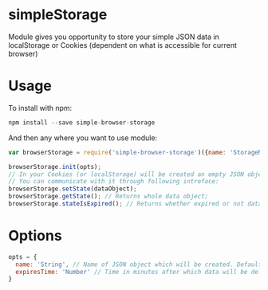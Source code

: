 # simpleStorage
Module gives you opportunity to store your simple JSON data in localStorage or Cookies (dependent on what is accessible for current browser)

# Usage

To install with npm:

```javascript
npm install --save simple-browser-storage
```

And then any where you want to use module:

```javascript
var browserStorage = require('simple-browser-storage')({name: 'StorageName', expiresTime: 10});

browserStorage.init(opts);
// In your Cookies (or localStorage) will be created an empty JSON object.
// You can communicate with it through following intreface:
browserStorage.setState(dataObject);
browserStorage.getState(); // Returns whole data object;
browserStorage.stateIsExpired(); // Returns whether expired or not dataObject;
```

# Options

```javascript
opts = {
  name: 'String', // Name of JSON object which will be created. Default: "SimpleBrowserStorage"
  expiresTime: 'Number' // Time in minutes after which data will be deleted on next browser refresh. Default: 10
}
```

